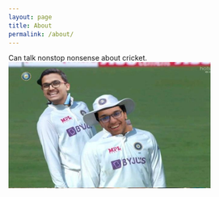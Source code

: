 ```yaml
---
layout: page
title: About
permalink: /about/
---
```


Can talk nonstop nonsense about cricket.
<br>
<img width="400" height="250" src="/assests/images/samandabhi.jpeg" />
<br>
